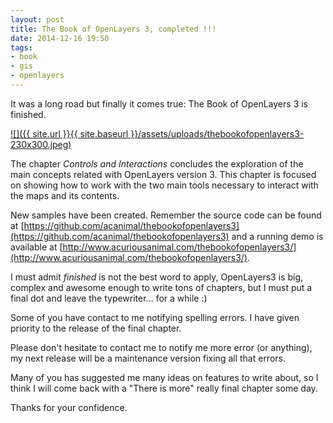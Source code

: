 ```yaml
---
layout: post
title: The Book of OpenLayers 3, completed !!!
date: 2014-12-16 19:50
tags:
- book
- gis
- openlayers
---
```

It was a long road but finally it comes true: The Book of OpenLayers 3 is finished.

[![]({{ site.url }}{{ site.baseurl }}/assets/uploads/thebookofopenlayers3-230x300.jpeg)](https://leanpub.com/thebookofopenlayers3)

The chapter _Controls and Interactions_ concludes the exploration of the main concepts related with OpenLayers version 3\. This chapter is focused on showing how to work with the two main tools necessary to interact with the maps and its contents.

New samples have been created. Remember the source code can be found at [https://github.com/acanimal/thebookofopenlayers3](https://github.com/acanimal/thebookofopenlayers3) and a running demo is available at [http://www.acuriousanimal.com/thebookofopenlayers3/](http://www.acuriousanimal.com/thebookofopenlayers3/).

I must admit _finished_ is not the best word to apply, OpenLayers3 is big, complex and awesome enough to write tons of chapters, but I must put a final dot and leave the typewriter... for a while :)

Some of you have contact to me notifying spelling errors. I have given priority to the release of the final chapter.

Please don't hesitate to contact me to notify me more error (or anything), my next release will be a maintenance version fixing all that errors.

Many of you has suggested me many ideas on features to write about, so I think I will come back with a "There is more" really final chapter some day.

Thanks for your confidence.
